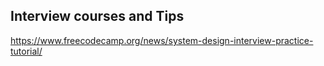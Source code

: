 ## Interview courses and Tips
https://www.freecodecamp.org/news/system-design-interview-practice-tutorial/

